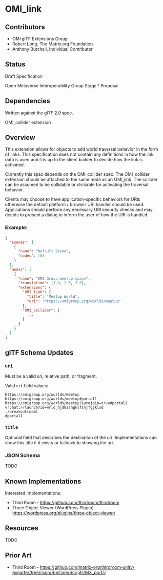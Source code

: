 # OMI_link

## Contributors

* OMI glTF Extensions Group
* Robert Long, The Matrix.org Foundation
* Anthony Burchell, Individual Contributor

## Status

Draft Specification

Open Metaverse Interoperability Group Stage 1 Proposal

## Dependencies

Written against the glTF 2.0 spec.

OMI_collider extension

## Overview

This extension allows for objects to add world traversal behavior in the form of links. This specification does not contain any definitions in how the link data is used and it is up to the client builder to decide how the link is activated.

Currently this spec depends on the OMI_collider spec. The OMI_collider extension should be attached to the same node as an OMI_link. The collider can be assumed to be collidable or clickable for activating the traversal behavior.

Clients may choose to have application-specific behaviors for URIs otherwise the default platform / browser URI handler should be used. Applications should perform any necessary URI security checks and may decide to present a dialog to inform the user of how the URI is handled.

### Example:

```json
{
  "scenes": [
    {
      "name": "Default Scene",
      "nodes": [0]
    }
  ],
  "nodes": [
    {
      "name": "OMI Group meetup space",
      "translation": [1.0, 2.0, 3.0],
      "extensions": {
        "OMI_link": {
          "title": "Meetup World",
          "uri": "https://omigroup.org/worlds/meetup"
        },
        "OMI_collider": {
          ...
        }
      }
    }
  ]
}
```

## glTF Schema Updates

### `uri`

Must be a valid uri, relative path, or fragment.

Valid `uri` field values:

```
https://omigroup.org/worlds/meetup
https://omigroup.org/worlds/meetup#portal1
https://omigroup.org/worlds/meetup?autojoin=true#portal1
vrchat://launch?id=wrld_hjdksahgklfshjfgjklsd
./breakoutroom1
#portal1
```

### `title`

Optional field that describes the destination of the uri. Implementations can show this title if it exists or fallback to showing the uri.

### JSON Schema

TODO

## Known Implementations
Interested Implementations:
* Third Room - https://github.com/thirdroom/thirdroom
* Three Object Viewer (WordPress Plugin) - https://wordpress.org/plugins/three-object-viewer/

## Resources

TODO

## Prior Art
* Third Room - https://github.com/matrix-org/thirdroom-unity-exporter/tree/main/Runtime/Scripts/MX_portal
